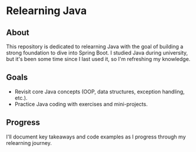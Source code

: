 
# Relearning Java

## About  
This repository is dedicated to relearning Java with the goal of building a strong foundation to dive into Spring Boot. I studied Java during university, but it's been some time since I last used it, so I'm refreshing my knowledge.

## Goals  
- Revisit core Java concepts (OOP, data structures, exception handling, etc.).  
- Practice Java coding with exercises and mini-projects.  

## Progress  
I'll document key takeaways and code examples as I progress through my relearning journey.  